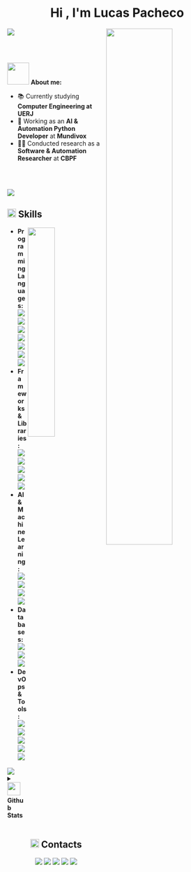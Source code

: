 <h1 align="center"><b>Hi , I'm Lucas Pacheco</b></h1>
 
<img src="https://user-images.githubusercontent.com/73097560/115834477-dbab4500-a447-11eb-908a-139a6edaec5c.gif">
  
<img src="https://media.tenor.com/LARfQgCl6dQAAAAi/artorias-dark-souls.gif" width="55%" align="right" />

<br><br>
  
<p><img src = "https://38.media.tumblr.com/58d8a7c0e3c64f7e4505cdb4091eb159/tumblr_nb5eqskGah1qza1qzo1_500.gif" width = 50px> <b>  About me:</b></p>

- 📚 Currently studying **Computer Engineering at UERJ**
- 🔧 Working as an **AI & Automation Python Developer** at **Mundivox**
- 🧑‍🎓 Conducted research as a **Software & Automation Researcher** at **CBPF**
</div>

<br><br>

<img src="https://user-images.githubusercontent.com/73097560/115834477-dbab4500-a447-11eb-908a-139a6edaec5c.gif">

<h2 align="left"><img src="https://media2.giphy.com/media/QssGEmpkyEOhBCb7e1/giphy.gif?cid=ecf05e47a0n3gi1bfqntqmob8g9aid1oyj2wr3ds3mg700bl&rid=giphy.gif" width="20px"/><b>  Skills</b></h2>

<img src="https://cdna.artstation.com/p/assets/images/images/050/300/326/original/pixel-odis-noface.gif?1654537408" align="right" width="35%"/>

<ul>
    <li><b>Programming Languages:</b><br>
        <a href="#"><img src="https://img.shields.io/badge/-Python-3776AB?style=for-the-badge&logo=python&logoColor=white"/></a>
        <a href="#"><img src="https://img.shields.io/badge/-Java-007396?style=for-the-badge&logo=java&logoColor=white"/></a>
        <a href="#"><img src="https://img.shields.io/badge/-C-A8B9CC?style=for-the-badge&logo=c&logoColor=white"/></a>
        <a href="#"><img src="https://img.shields.io/badge/-JavaScript-F7DF1E?style=for-the-badge&logo=javascript&logoColor=black"/></a>
        <a href="#"><img src="https://img.shields.io/badge/-TypeScript-3178C6?style=for-the-badge&logo=typescript&logoColor=white"/></a>
        <a href="#"><img src="https://img.shields.io/badge/-HTML-E34F26?style=for-the-badge&logo=html5&logoColor=white"/></a>
        <a href="#"><img src="https://img.shields.io/badge/-CSS-1572B6?style=for-the-badge&logo=css3&logoColor=white"/></a>
    </li>
    <li><b>Frameworks & Libraries:</b><br>
        <a href="#"><img src="https://img.shields.io/badge/-FastAPI-009688?style=for-the-badge&logo=fastapi&logoColor=white"/></a>
        <a href="#"><img src="https://img.shields.io/badge/-React-61DAFB?style=for-the-badge&logo=react&logoColor=black"/></a>
        <a href="#"><img src="https://img.shields.io/badge/-Next.js-000000?style=for-the-badge&logo=next.js&logoColor=white"/></a>
        <a href="#"><img src="https://img.shields.io/badge/-Node.js-339933?style=for-the-badge&logo=node.js&logoColor=white"/></a>
        <a href="#"><img src="https://img.shields.io/badge/-Tailwind%20CSS-06B6D4?style=for-the-badge&logo=tailwindcss&logoColor=white"/></a>
    </li>
    <li><b>AI & Machine Learning:</b><br>
        <a href="#"><img src="https://img.shields.io/badge/-LangChain-FF6F00?style=for-the-badge"/></a>
        <a href="#"><img src="https://img.shields.io/badge/-LlamaIndex-FF4500?style=for-the-badge"/></a>
        <a href="#"><img src="https://img.shields.io/badge/-RAG%20Pipelines-8A2BE2?style=for-the-badge"/></a>
        <a href="#"><img src="https://img.shields.io/badge/-LLMs%20(OpenAI,%20Anthropic)-000000?style=for-the-badge"/></a>
    </li>
    <li><b>Databases:</b><br>
        <a href="#"><img src="https://img.shields.io/badge/-Vector%20Databases%20(Chroma,%20Pinecone)-4CAF50?style=for-the-badge"/></a>
        <a href="#"><img src="https://img.shields.io/badge/-PostgreSQL-336791?style=for-the-badge&logo=postgresql&logoColor=white"/></a>
        <a href="#"><img src="https://img.shields.io/badge/-MySQL-4479A1?style=for-the-badge&logo=mysql&logoColor=white"/></a>
    </li>
    <li><b>DevOps & Tools:</b><br>
        <a href="#"><img src="https://img.shields.io/badge/-Git-F05032?style=for-the-badge&logo=git&logoColor=white"/></a>
    <a href="#"><img src="https://img.shields.io/badge/-Docker-2496ED?style=for-the-badge&logo=docker&logoColor=white"/></a>
    <a href="#"><img src="https://img.shields.io/badge/-CI/CD%20(GitHub%20Actions)-2088FF?style=for-the-badge&logo=github-actions&logoColor=white"/></a>
    <a href="#"><img src="https://img.shields.io/badge/-Prompt%20Engineering-FF69B4?style=for-the-badge"/></a>
    <a href="#"><img src="https://img.shields.io/badge/-Semantic%20Search-8B0000?style=for-the-badge"/></a>
  </li>
</ul>

<img src="https://user-images.githubusercontent.com/73097560/115834477-dbab4500-a447-11eb-908a-139a6edaec5c.gif">

<details>
  <summary><img src = "https://cdn.pixabay.com/animation/2023/03/19/15/09/15-09-56-389_512.gif" width = 30px><b>  Github Stats</b></summary>
<div>
<samp>
<br>
<p align="center">
<a href="https://github.com/lkzrat">
    <img alt="lkzrat's Github Stats" src="https://github-readme-stats.vercel.app/api?username=lkzrat&show_icons=true&count_private=true&locale=en&theme=tokyonight&layout=compact" height="200px"/>
</a>
<img src="https://github-readme-stats.vercel.app/api/top-langs?username=lkzrat&langs_count=10&show_icons=true&locale=en&theme=tokyonight" alt="lkzrat" height="200px"/>
</p>
<br>
</samp>
</div>
</details>

<br>
<h2 align="center"><img src="https://cdn-icons-png.flaticon.com/512/228/228612.png" width="20px"/><b>  Contacts</b></h2>
<p align="center">
<a href="https://linkedin.com/in/lucasppmc"><img src="https://img.shields.io/badge/-Lucas%20Pacheco-0077B5?style=for-the-badge&logo=Linkedin&logoColor=white"/></a>
<a href="mailto:lucasppmc@gmail.com"><img src="https://img.shields.io/badge/-lucasppmc@gmail.com-D14836?style=for-the-badge&logo=Gmail&logoColor=white"/></a>
<a href="https://github.com/lkzrat"><img src="https://img.shields.io/badge/-lkzrat-181717?style=for-the-badge&logo=github&logoColor=white"/></a>
<a href="https://www.leetcode.com/lkz_dev"><img src="https://img.shields.io/badge/-lkz_dev-FFA116?style=for-the-badge&logo=leetcode&logoColor=white"/></a>
<a href="https://twitter.com/lkz_rat"><img src="https://img.shields.io/badge/-@lkz_rat-1DA1F2?style=for-the-badge&logo=twitter&logoColor=white"/></a>
</p>
